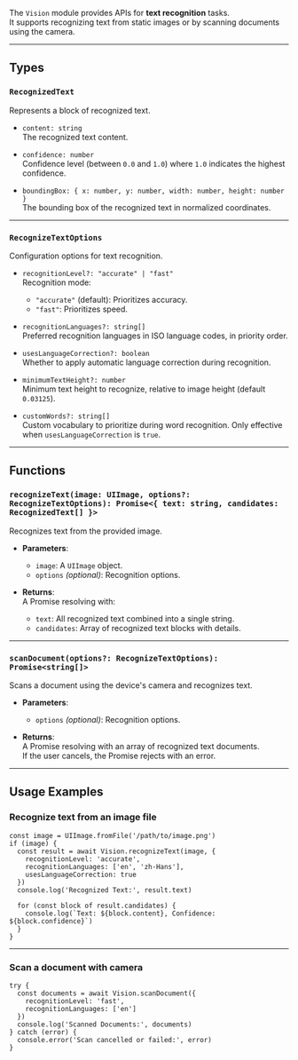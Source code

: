 The `Vision` module provides APIs for **text recognition** tasks.  
It supports recognizing text from static images or by scanning documents using the camera.  

---

## Types

### `RecognizedText`
Represents a block of recognized text.

- `content: string`  
  The recognized text content.

- `confidence: number`  
  Confidence level (between `0.0` and `1.0`) where `1.0` indicates the highest confidence.

- `boundingBox: { x: number, y: number, width: number, height: number }`  
  The bounding box of the recognized text in normalized coordinates.

---

### `RecognizeTextOptions`
Configuration options for text recognition.

- `recognitionLevel?: "accurate" | "fast"`  
  Recognition mode:
  - `"accurate"` (default): Prioritizes accuracy.
  - `"fast"`: Prioritizes speed.

- `recognitionLanguages?: string[]`  
  Preferred recognition languages in ISO language codes, in priority order.

- `usesLanguageCorrection?: boolean`  
  Whether to apply automatic language correction during recognition.

- `minimumTextHeight?: number`  
  Minimum text height to recognize, relative to image height (default `0.03125`).

- `customWords?: string[]`  
  Custom vocabulary to prioritize during word recognition. Only effective when `usesLanguageCorrection` is `true`.

---

## Functions

### `recognizeText(image: UIImage, options?: RecognizeTextOptions): Promise<{ text: string, candidates: RecognizedText[] }>`
Recognizes text from the provided image.

- **Parameters**:
  - `image`: A `UIImage` object.
  - `options` *(optional)*: Recognition options.

- **Returns**:  
  A Promise resolving with:
  - `text`: All recognized text combined into a single string.
  - `candidates`: Array of recognized text blocks with details.

---

### `scanDocument(options?: RecognizeTextOptions): Promise<string[]>`
Scans a document using the device's camera and recognizes text.

- **Parameters**:
  - `options` *(optional)*: Recognition options.

- **Returns**:  
  A Promise resolving with an array of recognized text documents.  
  If the user cancels, the Promise rejects with an error.

---

## Usage Examples

### Recognize text from an image file
```tsx
const image = UIImage.fromFile('/path/to/image.png')
if (image) {
  const result = await Vision.recognizeText(image, {
    recognitionLevel: 'accurate',
    recognitionLanguages: ['en', 'zh-Hans'],
    usesLanguageCorrection: true
  })
  console.log('Recognized Text:', result.text)

  for (const block of result.candidates) {
    console.log(`Text: ${block.content}, Confidence: ${block.confidence}`)
  }
}
```

---

### Scan a document with camera
```tsx
try {
  const documents = await Vision.scanDocument({
    recognitionLevel: 'fast',
    recognitionLanguages: ['en']
  })
  console.log('Scanned Documents:', documents)
} catch (error) {
  console.error('Scan cancelled or failed:', error)
}
```

